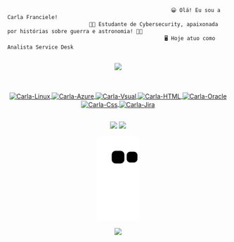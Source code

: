 
                                                        😀 Olá! Eu sou a Carla Franciele! 
                              👩‍💻 Estudante de Cybersecurity, apaixonada por histórias sobre guerra e astronomia! 🌙✨
                                                      🖥 Hoje atuo como Analista Service Desk

                                                                                                                                                             


##

<div align="center">
  <a href="https://github.com/cfsilva3">
  <img height="180em" src="https://github-readme-stats.vercel.app/api?username=cfsilva3&show_icons=true&theme=midnight-purple&include_all_commits=true&count_private=true"/>
  

##



<div style="display: inline_block"><br>
  <img align="center" alt="Carla-Linux" height="30" width="40" src="https://cdn.jsdelivr.net/gh/devicons/devicon/icons/linux/linux-original.svg" />
  <img align="center" alt="Carla-Azure" height="30" width="40" src="https://cdn.jsdelivr.net/gh/devicons/devicon/icons/azure/azure-original.svg" />
  <img align="center" alt="Carla-Vsual" height="30" width="40" src="https://cdn.jsdelivr.net/gh/devicons/devicon/icons/visualstudio/visualstudio-plain.svg" />
  <img align="center" alt="Carla-HTML" height="30" width="40" src="https://cdn.jsdelivr.net/gh/devicons/devicon/icons/html5/html5-original.svg" />
  <img align="center" alt="Carla-Oracle" height="30" width="40" src="https://cdn.jsdelivr.net/gh/devicons/devicon/icons/oracle/oracle-original.svg" />
  <img align="center" alt="Carla-Css" height="30" width="40" src="https://cdn.jsdelivr.net/gh/devicons/devicon/icons/css3/css3-original.svg" />
  <img align="center" alt="Carla-Jira" height="30" width="40" src="https://cdn.jsdelivr.net/gh/devicons/devicon/icons/jira/jira-original-wordmark.svg" />

 
</div>

##

<div> 
  <a href = "mailto:carla48228@gmail.com"><img src="https://img.shields.io/badge/-Gmail-%23333?style=for-the-badge&logo=gmail&logoColor=white" target="_blank"></a>
  <a href="https://www.linkedin.com/in/carla-franciele-silva-2a23731aa/" target="_blank"><img src="https://img.shields.io/badge/-LinkedIn-%230077B5?style=for-the-badge&logo=linkedin&logoColor=white" target="_blank"></a> 
  
  
![Snake animation](https://github.com/cfsilva3/cfsilva3/blob/output/github-contribution-grid-snake.svg)
  
  </div>
  
  
<div>
  <img src=https://user-images.githubusercontent.com/61276577/182972750-9aa1100a-93f3-4ab8-8625-cd911b29a2a2.jpg width= "150px" /> 
</div>
